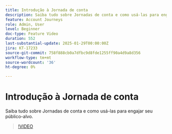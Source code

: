 ```yaml
---
title: Introdução à Jornada de conta
description: Saiba tudo sobre Jornadas de conta e como usá-las para engajar seu público-alvo.
feature: Account Journeys
role: Admin, User
level: Beginner
doc-type: Feature Video
duration: 552
last-substantial-update: 2025-01-29T00:00:00Z
jira: KT-17233
source-git-commit: 758f888cb0a7dfbc9d8fde1255ff90a4d9a8d356
workflow-type: tm+mt
source-wordcount: '36'
ht-degree: 0%

---
```



# Introdução à Jornada de conta

Saiba tudo sobre Jornadas de conta e como usá-las para engajar seu público-alvo.

>[!VIDEO](https://video.tv.adobe.com/v/3443202/?learn=on&enablevpops)
